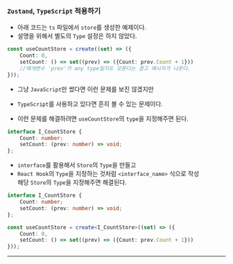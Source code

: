 

### `Zustand`, `TypeScript` 적용하기

- 아래 코드는 `ts` 파일에서 `store`를 생성한 예제이다.
- 설명을 위해서 별도의 `Type` 설정은 하지 않았다.

``` ts
const useCountStore = create((set) => ({
	Count: 0,
	setCount: () => set((prev) => ({Count: prev.Count + 1}))
	//매개변수 'prev'가 any type일지도 모른다는 경고 메시지가 나온다.
}));
```

- 그냥 `JavaScript`만 썼다면 이런 문제를 보진 않겠지만
- `TypeScript`를 사용하고 있다면 흔히 볼 수 있는 문제이다.

- 이런 문제를 해결하려면 `useCountStore`의 `type`을 지정해주면 된다.

``` ts
interface I_CountStore {
	Count: number;
	setCount: (prev: number) => void;
};
```

- `interface`를 활용해서 `Store`의 `Type`을 만들고
- `React Hook`의 `Type`을 지정하는 것처럼 `<interface_name>` 식으로 작성 <br/>
	해당 `Store`의 `Type`을 지정해주면 해결된다.

``` ts
interface I_CountStore {
	Count: number;
	setCount: (prev: number) => void;
};

const useCountStore = create<I_CountStore>((set) => ({
	Count: 0,
	setCount: () => set((prev) => ({Count: prev.Count + 1}))
}));
```

---

